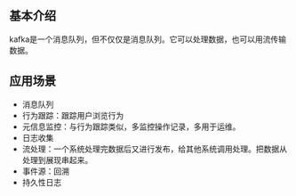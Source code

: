 ## 基本介绍
kafka是一个消息队列，但不仅仅是消息队列。它可以处理数据，也可以用流传输数据。

## 应用场景
- 消息队列
- 行为跟踪：跟踪用户浏览行为
- 元信息监控：与行为跟踪类似，多监控操作记录，多用于运维。
- 日志收集
- 流处理：一个系统处理完数据后又进行发布，给其他系统调用处理。把数据从处理到展现串起来。
- 事件源：回溯
- 持久性日志


